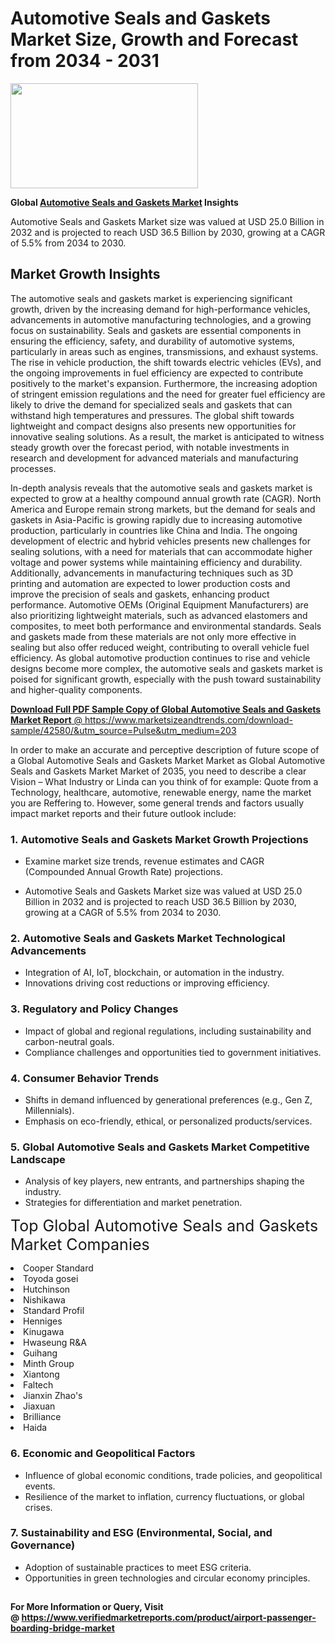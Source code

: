 <H1>Automotive Seals and Gaskets Market Size, Growth and Forecast from 2034 - 2031</H1><img class="aligncenter size-medium wp-image-584254" src="https://thirdeyenews.in/wp-content/uploads/2034/09/Global-Market-Research-300x168.jpeg" alt="" width="300" height="168" /><p><strong>Global&nbsp;<a href="https://www.marketsizeandtrends.com/download-sample/42580/&amp;utm_source=Pulse&amp;utm_medium=203">Automotive Seals and Gaskets Market</a> Insights</strong></p><p>Automotive Seals and Gaskets Market size was valued at USD 25.0 Billion in 2032 and is projected to reach USD 36.5 Billion by 2030, growing at a CAGR of 5.5% from 2034 to 2030.</p><p><h2>Market Growth Insights</h2> <p>The automotive seals and gaskets market is experiencing significant growth, driven by the increasing demand for high-performance vehicles, advancements in automotive manufacturing technologies, and a growing focus on sustainability. Seals and gaskets are essential components in ensuring the efficiency, safety, and durability of automotive systems, particularly in areas such as engines, transmissions, and exhaust systems. The rise in vehicle production, the shift towards electric vehicles (EVs), and the ongoing improvements in fuel efficiency are expected to contribute positively to the market's expansion. Furthermore, the increasing adoption of stringent emission regulations and the need for greater fuel efficiency are likely to drive the demand for specialized seals and gaskets that can withstand high temperatures and pressures. The global shift towards lightweight and compact designs also presents new opportunities for innovative sealing solutions. As a result, the market is anticipated to witness steady growth over the forecast period, with notable investments in research and development for advanced materials and manufacturing processes. <a href="sample_link"></a></p> <p>In-depth analysis reveals that the automotive seals and gaskets market is expected to grow at a healthy compound annual growth rate (CAGR). North America and Europe remain strong markets, but the demand for seals and gaskets in Asia-Pacific is growing rapidly due to increasing automotive production, particularly in countries like China and India. The ongoing development of electric and hybrid vehicles presents new challenges for sealing solutions, with a need for materials that can accommodate higher voltage and power systems while maintaining efficiency and durability. Additionally, advancements in manufacturing techniques such as 3D printing and automation are expected to lower production costs and improve the precision of seals and gaskets, enhancing product performance. Automotive OEMs (Original Equipment Manufacturers) are also prioritizing lightweight materials, such as advanced elastomers and composites, to meet both performance and environmental standards. Seals and gaskets made from these materials are not only more effective in sealing but also offer reduced weight, contributing to overall vehicle fuel efficiency. As global automotive production continues to rise and vehicle designs become more complex, the automotive seals and gaskets market is poised for significant growth, especially with the push toward sustainability and higher-quality components. <a href="more_link"></p><p><span class=""><strong>Download Full PDF Sample Copy of Global Automotive Seals and Gaskets Market Report</strong> @ <a href="https://www.marketsizeandtrends.com/download-sample/42580/&amp;utm_source=Pulse&amp;utm_medium=203" target="_blank">https://www.marketsizeandtrends.com/download-sample/42580/&amp;utm_source=Pulse&amp;utm_medium=203</a></span></p><p>In order to make an accurate and perceptive description of future scope of a Global&nbsp;Automotive Seals and Gaskets Market Market as Global&nbsp;Automotive Seals and Gaskets Market Market of 2035, you need to describe a clear Vision &ndash; What Industry or Linda can you think of for example: Quote from a Technology, healthcare, automotive, renewable energy, name the market you are Reffering to. However, some general trends and factors usually impact market reports and their future outlook include:</p><h3>1.&nbsp;<strong>Automotive Seals and Gaskets Market Growth Projections</strong></h3><ul><li>Examine market size trends, revenue estimates and CAGR (Compounded Annual Growth Rate) projections.</li><li><p>Automotive Seals and Gaskets Market size was valued at USD 25.0 Billion in 2032 and is projected to reach USD 36.5 Billion by 2030, growing at a CAGR of 5.5% from 2034 to 2030.</p></li></ul><h3>2.&nbsp;<strong>Automotive Seals and Gaskets Market Technological Advancements</strong></h3><ul><li>Integration of AI, IoT, blockchain, or automation in the industry.</li><li>Innovations driving cost reductions or improving efficiency.</li></ul><h3>3.&nbsp;<strong>Regulatory and Policy Changes</strong></h3><ul><li>Impact of global and regional regulations, including sustainability and carbon-neutral goals.</li><li>Compliance challenges and opportunities tied to government initiatives.</li></ul><h3>4.&nbsp;<strong>Consumer Behavior Trends</strong></h3><ul><li>Shifts in demand influenced by generational preferences (e.g., Gen Z, Millennials).</li><li>Emphasis on eco-friendly, ethical, or personalized products/services.</li></ul><h3>5.&nbsp;<strong>Global Automotive Seals and Gaskets Market Competitive Landscape</strong></h3><ul><li>Analysis of key players, new entrants, and partnerships shaping the industry.</li><li>Strategies for differentiation and market penetration.</li></ul><p data-pm-slice="1 1 []"><span style="color: inherit; font-family: inherit; font-size: 25px;">Top Global Automotive Seals and Gaskets Market Companies</span></p><div class="" data-test-id=""><p><li>Cooper Standard</li><li> Toyoda gosei</li><li> Hutchinson</li><li> Nishikawa</li><li> Standard Profil</li><li> Henniges</li><li> Kinugawa</li><li> Hwaseung R&A</li><li> Guihang</li><li> Minth Group</li><li> Xiantong</li><li> Faltech</li><li> Jianxin Zhao's</li><li> Jiaxuan</li><li> Brilliance</li><li> Haida</li></p></div><h3>6.&nbsp;<strong>Economic and Geopolitical Factors</strong></h3><ul><li>Influence of global economic conditions, trade policies, and geopolitical events.</li><li>Resilience of the market to inflation, currency fluctuations, or global crises.</li></ul><h3>7.&nbsp;<strong>Sustainability and ESG (Environmental, Social, and Governance)</strong></h3><ul><li>Adoption of sustainable practices to meet ESG criteria.</li><li>Opportunities in green technologies and circular economy principles.</li></ul><h2><strong style="font-size: 14px;">For More Information or Query, Visit @&nbsp;</strong><a style="background-color: #ffffff; font-size: 14px;" href="https://www.marketsizeandtrends.com/report/automotive-seals-and-gaskets-market/" target="_blank">https://www.verifiedmarketreports.com/product/airport-passenger-boarding-bridge-market</a></h2>
